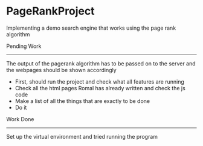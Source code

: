 # PageRankProject
Implementing a demo search engine that works using the page rank algorithm


Pending Work
______________________________
The output of the pagerank algorithm has to be passed on to the server and the webpages should be shown accordingly
  - First, should run the project and check what all features are running
  - Check all the html pages Romal has already written and check the js code
  - Make a list of all the things that are exactly to be done
  - Do it


Work Done
__________________________________
Set up the virtual environment and tried running the program
